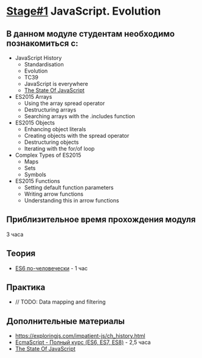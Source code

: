 # [Stage#1](../../) JavaScript. Evolution
## В данном модуле студентам необходимо познакомиться с: 
- JavaScript History
    - Standardisation
    - Evolution
    - TC39
    - JavaScript is everywhere
    - [The State Of JavaScript](https://stateofjs.com/)
- ES2015 Arrays	
    - Using the array spread operator
    - Destructuring arrays
    - Searching arrays with the .includes function
- ES2015 Objects	
    - Enhancing object literals 
    - Creating objects with the spread operator
    - Destructuring objects
    - Iterating with the for/of loop
- Complex Types of ES2015
    - Maps
    - Sets
    - Symbols
- ES2015 Functions	
    - Setting default function parameters
    - Writing arrow functions
    - Understanding this in arrow functions

## Приблизительное время прохождения модуля
3 часа

## Теория
  - [ES6 по-человечески](https://habr.com/ru/post/305900/) - 1 час

## Практика 
  - // TODO: Data mapping and filtering

## Дополнительные материалы
  - https://exploringjs.com/impatient-js/ch_history.html
  - [EcmaScript - Полный курс (ES6, ES7, ES8)](https://www.youtube.com/watch?v=Ti2Q4sQkNdU) - 2,5 часа
  - [The State Of JavaScript](https://stateofjs.com/)
